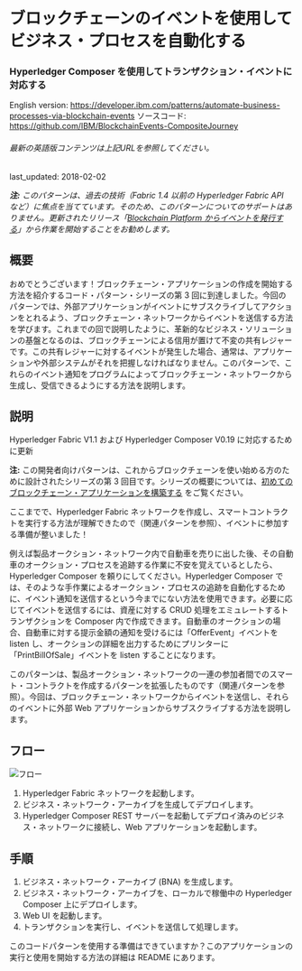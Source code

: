# ブロックチェーンのイベントを使用してビジネス・プロセスを自動化する

### Hyperledger Composer を使用してトランザクション・イベントに対応する

English version: https://developer.ibm.com/patterns/automate-business-processes-via-blockchain-events
  ソースコード: https://github.com/IBM/BlockchainEvents-CompositeJourney

###### 最新の英語版コンテンツは上記URLを参照してください。
last_updated: 2018-02-02

 _**注:** このパターンは、過去の技術（Fabric 1.4 以前の Hyperledger Fabric API など）に焦点を当てています。そのため、このパターンについてのサポートはありません。更新されたリリース「[Blockchain Platform からイベントを発行する](https://developer.ibm.com/jp/patterns/implementing-blockchain-events-using-ibp-vscode-extension/)」から作業を開始することをお勧めします。_

## 概要

おめでとうございます！ブロックチェーン・アプリケーションの作成を開始する方法を紹介するコード・パターン・シリーズの第 3 回に到達しました。今回のパターンでは、外部アプリケーションがイベントにサブスクライブしてアクションをとれるよう、ブロックチェーン・ネットワークからイベントを送信する方法を学びます。これまでの回で説明したように、革新的なビジネス・ソリューションの基盤となるのは、ブロックチェーンによる信用が置けて不変の共有レジャーです。この共有レジャーに対するイベントが発生した場合、通常は、アプリケーションや外部システムがそれを把握しなければなりません。このパターンで、これらのイベント通知をプログラムによってブロックチェーン・ネットワークから生成し、受信できるようにする方法を説明します。

## 説明

Hyperledger Fabric V1.1 および Hyperledger Composer V0.19 に対応するために更新

**注:** この開発者向けパターンは、これからブロックチェーンを使い始める方のために設計されたシリーズの第 3 回目です。シリーズの概要については、[初めてのブロックチェーン・アプリケーションを構築する](https://developer.ibm.com/jp/series/code-pattern-series-build-your-first-blockchain-application/) をご覧ください。

ここまでで、Hyperledger Fabric ネットワークを作成し、スマートコントラクトを実行する方法が理解できたので（関連パターンを参照）、イベントに参加する準備が整いました！

例えば製品オークション・ネットワーク内で自動車を売りに出した後、その自動車のオークション・プロセスを追跡する作業に不安を覚えているとしたら、Hyperledger Composer を頼りにしてください。Hyperledger Composer では、そのような手作業によるオークション・プロセスの追跡を自動化するために、イベント通知を送信するという今までにない方法を使用できます。必要に応じてイベントを送信するには、資産に対する CRUD 処理をエミュレートするトランザクションを Composer 内で作成できます。自動車のオークションの場合、自動車に対する提示金額の通知を受けるには「OfferEvent」イベントを listen し、オークションの詳細を出力するためにプリンターに「PrintBillOfSale」イベントを listen することになります。

このパターンは、製品オークション・ネットワークの一連の参加者間でのスマート・コントラクトを作成するパターンを拡張したものです（関連パターンを参照）。今回は、ブロックチェーン・ネットワークからイベントを送信し、それらのイベントに外部 Web アプリケーションからサブスクライブする方法を説明します。

## フロー

![フロー](../../images/arch-blockchain-events.png)

1. Hyperledger Fabric ネットワークを起動します。
2. ビジネス・ネットワーク・アーカイブを生成してデプロイします。
3. Hyperledger Composer REST サーバーを起動してデプロイ済みのビジネス・ネットワークに接続し、Web アプリケーションを起動します。

## 手順

1. ビジネス・ネットワーク・アーカイブ (BNA) を生成します。
1. ビジネス・ネットワーク・アーカイブを、ローカルで稼働中の Hyperledger Composer 上にデプロイします。
1. Web UI を起動します。
1. トランザクションを実行し、イベントを送信して処理します。

このコードパターンを使用する準備はできていますか？このアプリケーションの実行と使用を開始する方法の詳細は README にあります。
